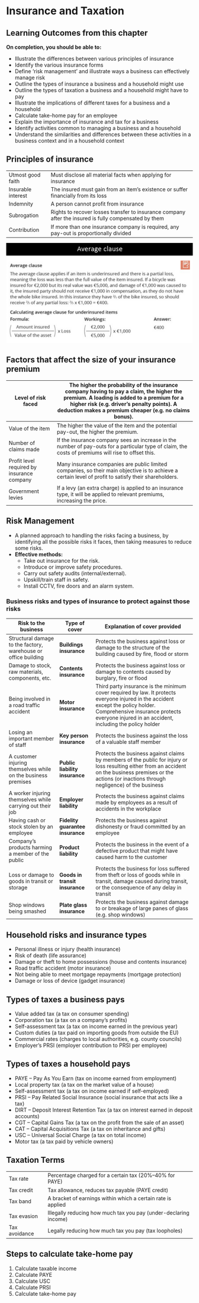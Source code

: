 # Insurance and Taxation

## Learning Outcomes from this chapter
**On completion, you should be able to:**

- Illustrate the differences between various principles of insurance
- Identify the various insurance forms
- Define ‘risk management’ and illustrate ways a business can effectively manage risk
- Outline the types of insurance a business and a household might use
- Outline the types of taxation a business and a household might have to pay
- Illustrate the implications of different taxes for a business and a household
- Calculate take-home pay for an employee
- Explain the importance of insurance and tax for a business
- Identify activities common to managing a business and a household
- Understand the similarities and differences between these activities in a business context and in a household context

## Principles of insurance

| | |
|-|-|
| Utmost good faith | Must disclose all material facts when applying for insurance |
| Insurable interest | The insured must gain from an item’s existence or suffer financially from its loss |
| Indemnity| A person cannot profit from insurance |
| Subrogation | Rights to recover losses transfer to insurance company after the insured is fully compensated by them |
| Contribution | If more than one insurance company is required, any pay-out is proportionally divided  |

![Average Clause](11-insurance-and-taxation/1.png)

## Factors that affect the size of your insurance premium

| Level of risk faced | The higher the probability of the insurance company having to pay a claim, the higher the premium. A loading is added to a premium for a higher risk (e.g. driver’s penalty points). A deduction makes a premium cheaper (e.g. no claims bonus). |
|-|-|
| Value of the item | The higher the value of the item and the potential pay-out, the higher the premium. |
| Number of claims made | If the insurance company sees an increase in the number of pay-outs for a particular type of claim, the costs of premiums will rise to offset this. |
| Profit level required by insurance company | Many insurance companies are public limited companies, so their main objective is to achieve a certain level of profit to satisfy their shareholders. |
| Government levies | If a levy (an extra charge) is applied to an insurance type, it will be applied to relevant premiums, increasing the price. |

## Risk Management

- A planned approach to handling the risks facing a business, by identifying all the possible risks it faces, then taking measures to reduce some risks. 
- **Effective methods:**
  - Take out insurance for the risk.
  - Introduce or improve safety procedures.
  - Carry out safety audits (internal/external).
  - Upskill/train staff in safety.
  - Install CCTV, fire doors and an alarm system.

### Business risks and types of insurance to protect against those risks

| Risk to the business | Type of cover | Explanation of cover provided |
|-|-|-|
| Structural damage to the factory, warehouse or office building | **Buildings insurance** | Protects the business against loss or damage to the structure of the building caused by fire, flood or storm |
| Damage to stock, raw materials, components, etc. | **Contents insurance** | Protects the business against loss or damage to contents caused by burglary, fire or flood |
| Being involved in a road traffic accident  | **Motor insurance** | Third party insurance is the minimum cover required by law. It protects everyone injured in the accident except the policy holder. Comprehensive insurance protects everyone injured in an accident, including the policy holder |
| Losing an important member of staff | **Key person insurance** | Protects the business against the loss of a valuable staff member |
| A customer injuring themselves while on the business premises | **Public liability insurance** | Protects the business against claims by members of the public for injury or loss resulting either from an accident on the business premises or the actions (or inactions through negligence) of the business |
| A worker injuring themselves while carrying out their job | **Employer liability** | Protects the business against claims made by employees as a result of accidents in the workplace |
| Having cash or stock stolen by an employee | **Fidelity guarantee insurance** | Protects the business against dishonesty or fraud committed by an employee |
| Company’s products harming a member of the public | **Product liability** | Protects the business in the event of a defective product that might have caused harm to the customer |
| Loss or damage to goods in transit or storage | **Goods in transit insurance** | Protects the business for loss suffered from theft or loss of goods while in transit, damage caused during transit, or the consequence of any delay in transit |
| Shop windows being smashed | **Plate glass insurance** | Protects the business against damage to or breakage of large panes of glass (e.g. shop windows) |

## Household risks and insurance types

- Personal illness or injury (health insurance)
- Risk of death (life assurance)
- Damage or theft to home possessions (house and contents insurance)
- Road traffic accident (motor insurance)
- Not being able to meet mortgage repayments (mortgage protection)
- Damage or loss of device (gadget insurance)

## Types of taxes a business pays

- Value added tax (a tax on consumer spending)
- Corporation tax (a tax on a company’s profits)
- Self-assessment tax (a tax on income earned in the previous year) 
- Custom duties (a tax paid on importing goods from outside the EU)
- Commercial rates (charges to local authorities, e.g. county councils)
- Employer’s PRSI (employer contribution to PRSI per employee)

## Types of taxes a household pays

- PAYE – Pay As You Earn (tax on income earned from employment)
- Local property tax (a tax on the market value of a house)
- Self-assessment tax (a tax on income earned if self-employed)
- PRSI – Pay Related Social Insurance (social insurance that acts like a tax)
- DIRT – Deposit Interest Retention Tax (a tax on interest earned in deposit accounts)
- CGT – Capital Gains Tax (a tax on the profit from the sale of an asset)
- CAT – Capital Acquisitions Tax (a tax on inheritance and gifts)
- USC – Universal Social Charge (a tax on total income)
- Motor tax (a tax paid by vehicle owners)

## Taxation Terms

| | |
|-|-|
| Tax rate | Percentage charged for a certain tax (20%–40% for PAYE) |
| Tax credit | Tax allowance, reduces tax payable (PAYE credit) |
| Tax band | A bracket of earnings within which a certain rate is applied |
| Tax evasion | Illegally reducing how much tax you pay (under-declaring income) |
| Tax avoidance | Legally reducing how much tax you pay (tax loopholes) |

## Steps to calculate take-home pay

1. Calculate taxable income
2. Calculate PAYE
3. Calculate USC
4. Calculate PRSI
5. Calculate take-home pay
